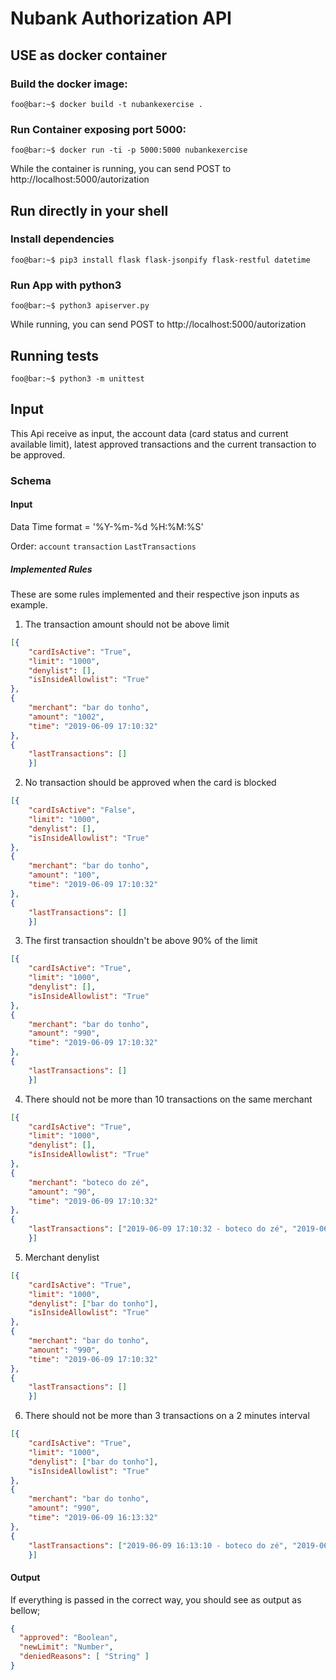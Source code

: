 # Nubank Authorization API

## USE as docker container

### Build the docker image:

```console
foo@bar:~$ docker build -t nubankexercise .
```

### Run Container exposing port 5000:

```console
foo@bar:~$ docker run -ti -p 5000:5000 nubankexercise
```

While the container is running, you can send POST to http://localhost:5000/autorization


## Run directly in your shell

### Install dependencies

```console
foo@bar:~$ pip3 install flask flask-jsonpify flask-restful datetime
```

### Run App with python3

```console
foo@bar:~$ python3 apiserver.py
```
While running, you can send POST to http://localhost:5000/autorization

## Running tests

```console
foo@bar:~$ python3 -m unittest
```


## Input
This Api receive as input, the account data (card status and current available limit), latest approved transactions and the current transaction to be approved.

### Schema

#### Input

Data Time format = '%Y-%m-%d %H:%M:%S'

Order:
`account`
`transaction`
`LastTransactions`

##### Implemented Rules 

These are some rules implemented and their respective json inputs as example. 

1. The transaction amount should not be above limit

```json
[{
    "cardIsActive": "True",
    "limit": "1000",
    "denylist": [],
    "isInsideAllowlist": "True"
},
{  
    "merchant": "bar do tonho", 
    "amount": "1002", 
    "time": "2019-06-09 17:10:32" 
},
{
    "lastTransactions": []
    }]
```

2. No transaction should be approved when the card is blocked

```json
[{
    "cardIsActive": "False",
    "limit": "1000",
    "denylist": [],
    "isInsideAllowlist": "True"
},
{  
    "merchant": "bar do tonho", 
    "amount": "100", 
    "time": "2019-06-09 17:10:32" 
},
{
    "lastTransactions": []
    }]
```

3. The first transaction shouldn't be above 90% of the limit

```json
[{
    "cardIsActive": "True",
    "limit": "1000",
    "denylist": [],
    "isInsideAllowlist": "True"
},
{  
    "merchant": "bar do tonho", 
    "amount": "990", 
    "time": "2019-06-09 17:10:32" 
},
{
    "lastTransactions": []
    }]
```

4. There should not be more than 10 transactions on the same merchant

```json
[{
    "cardIsActive": "True",
    "limit": "1000",
    "denylist": [],
    "isInsideAllowlist": "True"
},
{  
    "merchant": "boteco do zé", 
    "amount": "90", 
    "time": "2019-06-09 17:10:32" 
},
{
    "lastTransactions": ["2019-06-09 17:10:32 - boteco do zé", "2019-06-09 16:12:32 - boteco do zé", "2019-06-08 23:59:00 - boteco do zé", "2019-06-09 16:10:32 - boteco do zé", "2019-06-09 16:10:32 - boteco do zé", "2019-06-09 16:10:32 - boteco do zé", "2019-06-09 16:10:32 - boteco do zé", "2019-06-09 16:10:32 - boteco do zé", "2019-06-09 16:10:32 - boteco do zé", "2019-06-09 16:10:32 - boteco do zé", "2019-06-09 16:10:32 - boteco do zé"]
    }]
```


5. Merchant denylist

```json
[{
    "cardIsActive": "True",
    "limit": "1000",
    "denylist": ["bar do tonho"],
    "isInsideAllowlist": "True"
},
{  
    "merchant": "bar do tonho", 
    "amount": "990", 
    "time": "2019-06-09 17:10:32" 
},
{
    "lastTransactions": []
    }]
```

6. There should not be more than 3 transactions on a 2 minutes interval

```json
[{
    "cardIsActive": "True",
    "limit": "1000",
    "denylist": ["bar do tonho"],
    "isInsideAllowlist": "True"
},
{  
    "merchant": "bar do tonho", 
    "amount": "990", 
    "time": "2019-06-09 16:13:32" 
},
{
    "lastTransactions": ["2019-06-09 16:13:10 - boteco do zé", "2019-06-09 16:12:40 - boteco do zé", "2019-06-09 16:12:32 - boteco do zé"]
    }]
```


#### Output

If everything is passed in the correct  way, you should see as output as bellow;

```json
{
  "approved": "Boolean",
  "newLimit": "Number",
  "deniedReasons": [ "String" ]
}
```
